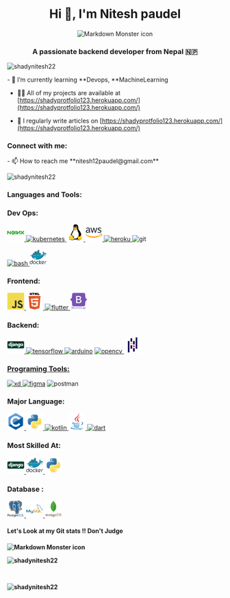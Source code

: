   
  <h1 align="center">Hi 👋, I'm Nitesh paudel</h1>
  <div id="header" align="center">
   <img align="center" src="https://c.tenor.com/Dhrbmr_t3tEAAAAC/forrest-gump-hello.gif"
     alt="Markdown Monster icon"
      />
</div>

<h3 align="center">A passionate backend developer from Nepal 🇳🇵</h3>


<p align="left"> <img src="https://komarev.com/ghpvc/?username=shadynitesh22&label=Profile%20views&color=0e75b6&style=flat" alt="shadynitesh22" /> </p>

<div id="header" align="center">

</div>
  - 🌱 I’m currently learning **Devops, **MachineLearning

- 👨‍💻 All of my projects are available at [https://shadyprotfolio123.herokuapp.com/](https://shadyprotfolio123.herokuapp.com/)

- 📝 I regularly write articles on [https://shadyprotfolio123.herokuapp.com/](https://shadyprotfolio123.herokuapp.com/)



<h3 align="left">Connect with me:</h3>
<p align="left">
  - 📫 How to reach me **nitesh12paudel@gmail.com**
  
</p>

<p><img  src="https://github-readme-stats.vercel.app/api/top-langs?username=shadynitesh22&theme=radical&show_icons=true&locale=en&layout=compact" alt="shadynitesh22" />
<p/>

<h3 align="left">Languages and Tools:</h3>


  
<h3 align="left">Dev Ops:</h3>
 
<a href="https://www.nginx.com" target="_blank" rel="noreferrer"> <img src="https://raw.githubusercontent.com/devicons/devicon/master/icons/nginx/nginx-original.svg" alt="nginx" width="40" height="40"/> </a>
  <a href="https://kubernetes.io" target="_blank" rel="noreferrer"> <img src="https://www.vectorlogo.zone/logos/kubernetes/kubernetes-icon.svg" alt="kubernetes" width="40" height="40"/> </a> <a href="https://www.linux.org/" target="_blank" rel="noreferrer"> <img src="https://raw.githubusercontent.com/devicons/devicon/master/icons/linux/linux-original.svg" alt="linux" width="40" height="40"/> </a>
  </a> <a href="https://aws.amazon.com" target="_blank" rel="noreferrer"> <img src="https://raw.githubusercontent.com/devicons/devicon/master/icons/amazonwebservices/amazonwebservices-original-wordmark.svg" alt="aws" width="40" height="40"/> </a>
  <a href="https://heroku.com" target="_blank" rel="noreferrer"> <img src="https://www.vectorlogo.zone/logos/heroku/heroku-icon.svg" alt="heroku" width="40" height="40"/> </a>
  <img src="https://www.vectorlogo.zone/logos/git-scm/git-scm-icon.svg" alt="git" width="40" height="40"/> </a>

  <a href="https://www.gnu.org/software/bash/" target="_blank" rel="noreferrer"> <img src="https://www.vectorlogo.zone/logos/gnu_bash/gnu_bash-icon.svg" alt="bash" width="40" height="40"/>
    <a href="https://www.docker.com/" target="_blank" rel="noreferrer"> <img src="https://raw.githubusercontent.com/devicons/devicon/master/icons/docker/docker-original-wordmark.svg" alt="docker" width="40" height="40"/></a>  
  

  
<h3 align="left">Frontend:</h3>
    <a href="https://developer.mozilla.org/en-US/docs/Web/JavaScript" target="_blank" rel="noreferrer"> <img src="https://raw.githubusercontent.com/devicons/devicon/master/icons/javascript/javascript-original.svg" alt="javascript" width="40" height="40"/> </a> 
  <a href="https://www.w3.org/html/" target="_blank" rel="noreferrer"> <img src="https://raw.githubusercontent.com/devicons/devicon/master/icons/html5/html5-original-wordmark.svg" alt="html5" width="40" height="40"/> </a>
    <a href="https://flutter.dev" target="_blank" rel="noreferrer">
  <img src="https://www.vectorlogo.zone/logos/flutterio/flutterio-icon.svg" alt="flutter" width="40" height="40"/> </a> <a href="https://www.framer.com/" target="_blank" rel="noreferrer"> 
  
  
  </a> 

  <a href="https://getbootstrap.com" target="_blank" rel="noreferrer">
  <img src="https://raw.githubusercontent.com/devicons/devicon/master/icons/bootstrap/bootstrap-plain-wordmark.svg" alt="bootstrap" width="40" height="40"/> </a>  
  
<h3 align="left">Backend:</h3>  
 <a href="https://www.djangoproject.com/" target="_blank" rel="noreferrer"> <img src="https://raw.githubusercontent.com/devicons/devicon/master/icons/django/django-original.svg" alt="django" width="40" height="40"/> </a>
   <a href="https://www.tensorflow.org" target="_blank" rel="noreferrer"> 
  <img src="https://www.vectorlogo.zone/logos/tensorflow/tensorflow-icon.svg" alt="tensorflow" width="40" height="40"/> </a> 
  <a href="https://www.arduino.cc/" target="_blank" rel="noreferrer"> <img src="https://cdn.worldvectorlogo.com/logos/arduino-1.svg" alt="arduino" width="40" height="40"/></a>
<a href="https://opencv.org/" target="_blank" rel="noreferrer"> <img src="https://www.vectorlogo.zone/logos/opencv/opencv-icon.svg" alt="opencv" width="40" height="40"/> </a>
<a href="https://pandas.pydata.org/" target="_blank" rel="noreferrer"> <img src="https://raw.githubusercontent.com/devicons/devicon/2ae2a900d2f041da66e950e4d48052658d850630/icons/pandas/pandas-original.svg" alt="pandas" width="40" height="40"/> </a>  <a href="https://postman.com" target="_blank" rel="noreferrer"> 

  <h3 align="left">Programing Tools:</h3>
  <img src="https://cdn.worldvectorlogo.com/logos/adobe-xd.svg" alt="xd" width="40" height="40"/> </a> 
<a href="https://www.figma.com/" target="_blank" rel="noreferrer"> <img src="https://www.vectorlogo.zone/logos/figma/figma-icon.svg" alt="figma" width="40" height="40"/></a> <a><img src="https://www.vectorlogo.zone/logos/getpostman/getpostman-icon.svg" alt="postman" width="40" height="40"/> </a>
  <h3 align="left">Major Language:</h3><a href="https://www.cprogramming.com/" target="_blank" rel="noreferrer"> <img src="https://raw.githubusercontent.com/devicons/devicon/master/icons/c/c-original.svg" alt="c" width="40" height="40"/> </a> <a href="https://www.python.org" target="_blank" rel="noreferrer"> <img src="https://raw.githubusercontent.com/devicons/devicon/master/icons/python/python-original.svg" alt="python" width="40" height="40"/> </a><a href="https://kotlinlang.org" target="_blank" rel="noreferrer"> <img src="https://www.vectorlogo.zone/logos/kotlinlang/kotlinlang-icon.svg" alt="kotlin" width="40" height="40"/> </a><a href="https://www.java.com" target="_blank" rel="noreferrer"> <img src="https://raw.githubusercontent.com/devicons/devicon/master/icons/java/java-original.svg" alt="java" width="40" height="40"/> </a><a href="https://dart.dev" target="_blank" rel="noreferrer"> <img src="https://www.vectorlogo.zone/logos/dartlang/dartlang-icon.svg" alt="dart" width="40" height="40"/></a><p align="left">

   
  
  <h3 align="left">Most Skilled At:</h3>
   <a href="https://www.djangoproject.com/" target="_blank" rel="noreferrer"> <img src="https://raw.githubusercontent.com/devicons/devicon/master/icons/django/django-original.svg" alt="django" width="40" height="40"/> </a> 
   <a href="https://www.docker.com/" target="_blank" rel="noreferrer"> <img src="https://raw.githubusercontent.com/devicons/devicon/master/icons/docker/docker-original-wordmark.svg" alt="docker" width="40" height="40"/> </a>
    <a href="https://www.python.org" target="_blank" rel="noreferrer"> <img src="https://raw.githubusercontent.com/devicons/devicon/master/icons/python/python-original.svg" alt="python" width="40" height="40"/> </a> 

  <h3 align="left">Database :</h3>
   <a href="https://www.postgresql.org" target="_blank" rel="noreferrer"> <img src="https://raw.githubusercontent.com/devicons/devicon/master/icons/postgresql/postgresql-original-wordmark.svg" alt="postgresql" width="40" height="40"/> </a>

  <a href="https://www.mysql.com/" target="_blank" rel="noreferrer">
  <img src="https://raw.githubusercontent.com/devicons/devicon/master/icons/mysql/mysql-original-wordmark.svg" alt="mysql" width="40" height="40"/> </a> 
    <a href="https://www.mongodb.com/" target="_blank" rel="noreferrer"> <img src="https://raw.githubusercontent.com/devicons/devicon/master/icons/mongodb/mongodb-original-wordmark.svg" alt="mongodb" width="40" height="40"/> </a> 
 <br>
 
  <div id="header">
    <h4>Let's Look at my Git stats !! Don't Judge <h4/>
   <img align="center" src="https://i.makeagif.com/media/5-27-2014/OKdkAJ.gif"
     alt="Markdown Monster icon"
            />
      <br>
      
<p>&nbsp;<img align="left" src="https://github-readme-stats.vercel.app/api?username=shadynitesh22&show_icons=true&locale=en&theme=radical" alt="shadynitesh22" /></p><br>

<p><img align="left" src="https://github-readme-streak-stats.herokuapp.com/?user=shadynitesh22&show_icons=true&theme=radical" alt="shadynitesh22" />
</p><br>




</div>
